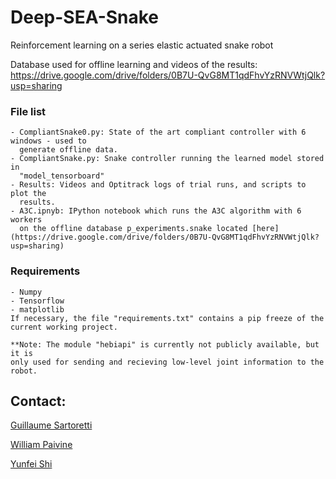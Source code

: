 # Deep-SEA-Snake
Reinforcement learning on a series elastic actuated snake robot

Database used for offline learning and videos of the results:
https://drive.google.com/drive/folders/0B7U-QvG8MT1qdFhvYzRNVWtjQlk?usp=sharing

### File list

    - CompliantSnake0.py: State of the art compliant controller with 6 windows - used to
      generate offline data.
    - CompliantSnake.py: Snake controller running the learned model stored in
      "model_tensorboard"
    - Results: Videos and Optitrack logs of trial runs, and scripts to plot the
      results.
    - A3C.ipnyb: IPython notebook which runs the A3C algorithm with 6 workers
      on the offline database p_experiments.snake located [here](https://drive.google.com/drive/folders/0B7U-QvG8MT1qdFhvYzRNVWtjQlk?usp=sharing)
### Requirements
    - Numpy
    - Tensorflow
    - matplotlib
    If necessary, the file "requirements.txt" contains a pip freeze of the
    current working project.

    **Note: The module "hebiapi" is currently not publicly available, but it is
    only used for sending and recieving low-level joint information to the
    robot.
## Contact:

[Guillaume Sartoretti](gsartore@andrew.cmu.edu)

[William Paivine](wjp@andrew.cmu.edu)

[Yunfei Shi](yunfei.shi@connect.polyu.hk)
